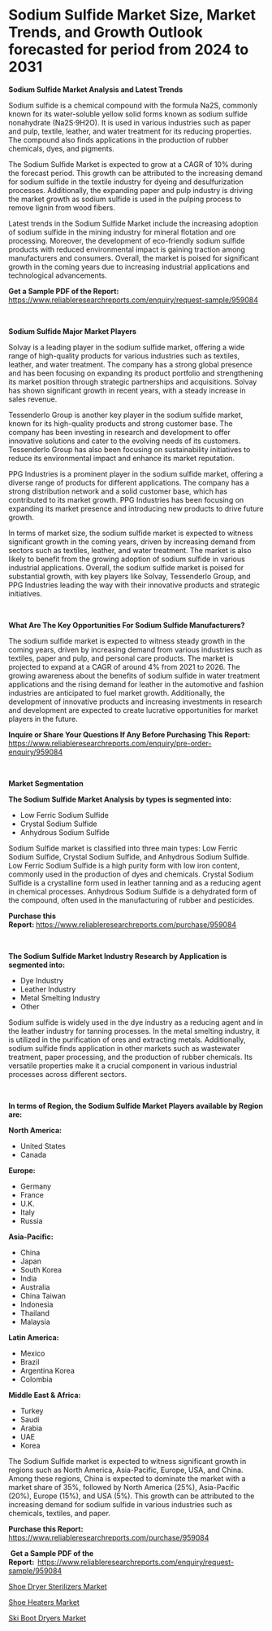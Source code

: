 <p><h1>Sodium Sulfide Market Size, Market Trends, and Growth Outlook forecasted for period from 2024 to 2031</h1></p><p><strong>Sodium Sulfide Market Analysis and Latest Trends</strong></p>
<p><p>Sodium sulfide is a chemical compound with the formula Na2S, commonly known for its water-soluble yellow solid forms known as sodium sulfide nonahydrate (Na2S·9H2O). It is used in various industries such as paper and pulp, textile, leather, and water treatment for its reducing properties. The compound also finds applications in the production of rubber chemicals, dyes, and pigments.</p><p>The Sodium Sulfide Market is expected to grow at a CAGR of 10% during the forecast period. This growth can be attributed to the increasing demand for sodium sulfide in the textile industry for dyeing and desulfurization processes. Additionally, the expanding paper and pulp industry is driving the market growth as sodium sulfide is used in the pulping process to remove lignin from wood fibers.</p><p>Latest trends in the Sodium Sulfide Market include the increasing adoption of sodium sulfide in the mining industry for mineral flotation and ore processing. Moreover, the development of eco-friendly sodium sulfide products with reduced environmental impact is gaining traction among manufacturers and consumers. Overall, the market is poised for significant growth in the coming years due to increasing industrial applications and technological advancements.</p></p>
<p><strong>Get a Sample PDF of the Report:&nbsp;</strong> <a href="https://www.reliableresearchreports.com/enquiry/request-sample/959084">https://www.reliableresearchreports.com/enquiry/request-sample/959084</a></p>
<p>&nbsp;</p>
<p><strong>Sodium Sulfide Major Market Players</strong></p>
<p><p>Solvay is a leading player in the sodium sulfide market, offering a wide range of high-quality products for various industries such as textiles, leather, and water treatment. The company has a strong global presence and has been focusing on expanding its product portfolio and strengthening its market position through strategic partnerships and acquisitions. Solvay has shown significant growth in recent years, with a steady increase in sales revenue.</p><p>Tessenderlo Group is another key player in the sodium sulfide market, known for its high-quality products and strong customer base. The company has been investing in research and development to offer innovative solutions and cater to the evolving needs of its customers. Tessenderlo Group has also been focusing on sustainability initiatives to reduce its environmental impact and enhance its market reputation.</p><p>PPG Industries is a prominent player in the sodium sulfide market, offering a diverse range of products for different applications. The company has a strong distribution network and a solid customer base, which has contributed to its market growth. PPG Industries has been focusing on expanding its market presence and introducing new products to drive future growth.</p><p>In terms of market size, the sodium sulfide market is expected to witness significant growth in the coming years, driven by increasing demand from sectors such as textiles, leather, and water treatment. The market is also likely to benefit from the growing adoption of sodium sulfide in various industrial applications. Overall, the sodium sulfide market is poised for substantial growth, with key players like Solvay, Tessenderlo Group, and PPG Industries leading the way with their innovative products and strategic initiatives.</p></p>
<p>&nbsp;</p>
<p><strong>What Are The Key Opportunities For Sodium Sulfide Manufacturers?</strong></p>
<p><p>The sodium sulfide market is expected to witness steady growth in the coming years, driven by increasing demand from various industries such as textiles, paper and pulp, and personal care products. The market is projected to expand at a CAGR of around 4% from 2021 to 2026. The growing awareness about the benefits of sodium sulfide in water treatment applications and the rising demand for leather in the automotive and fashion industries are anticipated to fuel market growth. Additionally, the development of innovative products and increasing investments in research and development are expected to create lucrative opportunities for market players in the future.</p></p>
<p><strong>Inquire or Share Your Questions If Any Before Purchasing This Report:</strong> <a href="https://www.reliableresearchreports.com/enquiry/pre-order-enquiry/959084">https://www.reliableresearchreports.com/enquiry/pre-order-enquiry/959084</a></p>
<p>&nbsp;</p>
<p><strong>Market Segmentation</strong></p>
<p><strong>The Sodium Sulfide Market Analysis by types is segmented into:</strong></p>
<p><ul><li>Low Ferric Sodium Sulfide</li><li>Crystal Sodium Sulfide</li><li>Anhydrous Sodium Sulfide</li></ul></p>
<p><p>Sodium Sulfide market is classified into three main types: Low Ferric Sodium Sulfide, Crystal Sodium Sulfide, and Anhydrous Sodium Sulfide. Low Ferric Sodium Sulfide is a high purity form with low iron content, commonly used in the production of dyes and chemicals. Crystal Sodium Sulfide is a crystalline form used in leather tanning and as a reducing agent in chemical processes. Anhydrous Sodium Sulfide is a dehydrated form of the compound, often used in the manufacturing of rubber and pesticides.</p></p>
<p><strong>Purchase this Report:&nbsp;</strong><a href="https://www.reliableresearchreports.com/purchase/959084">https://www.reliableresearchreports.com/purchase/959084</a></p>
<p>&nbsp;</p>
<p><strong>The Sodium Sulfide Market Industry Research by Application is segmented into:</strong></p>
<p><ul><li>Dye Industry</li><li>Leather Industry</li><li>Metal Smelting Industry</li><li>Other</li></ul></p>
<p><p>Sodium sulfide is widely used in the dye industry as a reducing agent and in the leather industry for tanning processes. In the metal smelting industry, it is utilized in the purification of ores and extracting metals. Additionally, sodium sulfide finds application in other markets such as wastewater treatment, paper processing, and the production of rubber chemicals. Its versatile properties make it a crucial component in various industrial processes across different sectors.</p></p>
<p>&nbsp;</p>
<p><strong>In terms of Region, the Sodium Sulfide Market Players available by Region are:</strong></p>
<p>
    <p> <strong> North America: </strong>
        <ul>
            <li>United States</li>
            <li>Canada</li>
        </ul>
        </p> 
    <p> <strong> Europe: </strong>
        <ul>
            <li>Germany</li>
            <li>France</li>
            <li>U.K.</li>
            <li>Italy</li>
            <li>Russia</li>
        </ul>
        </p> 
    <p> <strong> Asia-Pacific: </strong>
        <ul>
            <li>China</li>
            <li>Japan</li>
            <li>South Korea</li>
            <li>India</li>
            <li>Australia</li>
            <li>China Taiwan</li>
            <li>Indonesia</li>
            <li>Thailand</li>
            <li>Malaysia</li>
        </ul>
        </p> 
    <p> <strong> Latin America: </strong>
        <ul>
            <li>Mexico</li>
            <li>Brazil</li>
            <li>Argentina Korea</li>
            <li>Colombia</li>
        </ul>
        </p> 
    <p> <strong> Middle East & Africa: </strong>
        <ul>
            <li>Turkey</li>
            <li>Saudi</li>
            <li>Arabia</li>
            <li>UAE</li>
            <li>Korea</li>
        </ul>
    </p>
    </p>
<p><p>The Sodium Sulfide market is expected to witness significant growth in regions such as North America, Asia-Pacific, Europe, USA, and China. Among these regions, China is expected to dominate the market with a market share of 35%, followed by North America (25%), Asia-Pacific (20%), Europe (15%), and USA (5%). This growth can be attributed to the increasing demand for sodium sulfide in various industries such as chemicals, textiles, and paper.</p></p>
<p><strong>Purchase this Report: </strong><a href="https://www.reliableresearchreports.com/purchase/959084">https://www.reliableresearchreports.com/purchase/959084</a></p>
<p>&nbsp;<strong>Get a Sample PDF of the Report:&nbsp;&nbsp;</strong><a href="https://www.reliableresearchreports.com/enquiry/request-sample/959084">https://www.reliableresearchreports.com/enquiry/request-sample/959084</a></p>
<p><strong></strong></p>
<p><p><a href="https://view.publitas.com/reportprime-1/shoe-dryer-sterilizers-market-offer-valuable-insights-into-market-size-market-share-market-trends-and-projections-spanning-from-2023-to-2030/">Shoe Dryer Sterilizers Market</a></p><p><a href="https://view.publitas.com/reportprime-1/shoe-heaters-market-size-and-growth-market-segmentation-regional-and-country-breakdowns-and-market-trends-for-period-from-2023-2030/">Shoe Heaters Market</a></p><p><a href="https://view.publitas.com/reportprime-1/ski-boot-dryers-market-with-the-goal-of-estimating-the-market-size-and-future-growth-potential-of-various-market-segments-based-on-component-applications-end-user-and-region/">Ski Boot Dryers Market</a></p></p>